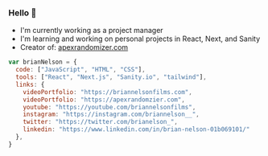 ### Hello 👋

- I'm currently working as a project manager
- I'm learning and working on personal projects in React, Next, and Sanity
- Creator of: [apexrandomizer.com](https://apexrandomizer.com)

```js
var brianNelson = {
  code: ["JavaScript", "HTML", "CSS"],
  tools: ["React", "Next.js", "Sanity.io", "tailwind"],
  links: {
    videoPortfolio: "https://briannelsonfilms.com",
    videoPortfolio: "https://apexrandomzier.com",
    youtube: "https://youtube.com/briannelsonfilms",
    instagram: "https://instagram.com/briannelson__",
    twitter: "https://twitter.com/brianelson_",
    linkedin: "https://www.linkedin.com/in/brian-nelson-01b069101/"
  },
}

```
